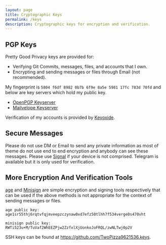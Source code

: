 ```yaml
---
layout: page
title: Cryptographic Keys
permalink: /keys
description: Cryptographic keys for encryption and verification.
---
```


## PGP Keys

Pretty Good Privacy keys are provided for:

- Verifying Git Commits, messages, files, and accounts that I own.
- Encrypting and sending messages or files through Email (not recommended).

My fingerprint is `5804 f6df 8982 0b7b 6f9e 8a5e 5981 17fc 783d 70fd`
and below are key servers which hold my public key.

- [OpenPGP Keyserver](https://keys.openpgp.org)
- [Mailvelope Keyserver](https://keys.mailvelope.com)

Verification of my accounts is provided by [Keyoxide][1].

## Secure Messages

Please do not use DM or Email to send any private information as most of theme
do not use end to end encryption and anybody can see these messages. Please use
[Signal](https://signal.org) if your device is not comprised. Telegram is
available but it is only used for verification.

## More Encryption And Verification Tools

[age](https://age-encryption.org) and
[Minisign](https://jedisct1.github.io/minisign) are simple encryption and
signing tools respectively that can be used if the above methods is not
appropriate for the context of sending messages or files.

`age public key: age1sr55thj6rqtvfqjmveepzczynaw0xd7efz50tlhh7f534verge0s470vht`

`minisign public key: RWTi523u+M/TuVaf2WhEEZPjw2ZzfxlXjUonkoJoFRQL/zwNLTwj0p2V`

SSH keys can be found at <https://github.com/TwoPizza9621536.keys>.

[1]: https://keyoxide.org/twopizza9621536@gmail.com
